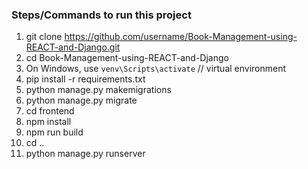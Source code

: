 ### Steps/Commands to run this project

1.  git clone https://github.com/username/Book-Management-using-REACT-and-Django.git
2.  cd Book-Management-using-REACT-and-Django
3.  On Windows, use `venv\Scripts\activate` // virtual environment
4.  pip install -r requirements.txt
5.  python manage.py makemigrations
6.  python manage.py migrate
7.  cd frontend
8.  npm install
9. npm run build
10. cd ..
11. python manage.py runserver
